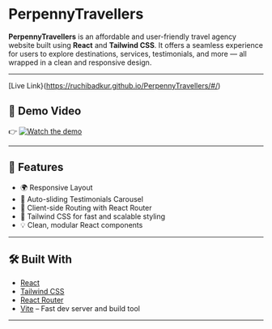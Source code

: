 # PerpennyTravellers

**PerpennyTravellers** is an affordable and user-friendly travel agency website built using **React** and **Tailwind CSS**. It offers a seamless experience for users to explore destinations, services, testimonials, and more — all wrapped in a clean and responsive design.

---
[Live Link}(https://ruchibadkur.github.io/PerpennyTravellers/#/)

## 🎥 Demo Video

👉 [![Watch the demo](./assets/demo-thumbnail.png)](https://github.com/RuchiBadkur/PerpennyTravellers/blob/main/assets/pp_travellers.mp4)

---

## 🚀 Features

- 🌍 Responsive Layout
- 💬 Auto-sliding Testimonials Carousel
- 🚦 Client-side Routing with React Router
- 🎨 Tailwind CSS for fast and scalable styling
- 💡 Clean, modular React components

---

## 🛠️ Built With

- [React](https://reactjs.org/)
- [Tailwind CSS](https://tailwindcss.com/)
- [React Router](https://reactrouter.com/)
- [Vite](https://vitejs.dev/) – Fast dev server and build tool

---
